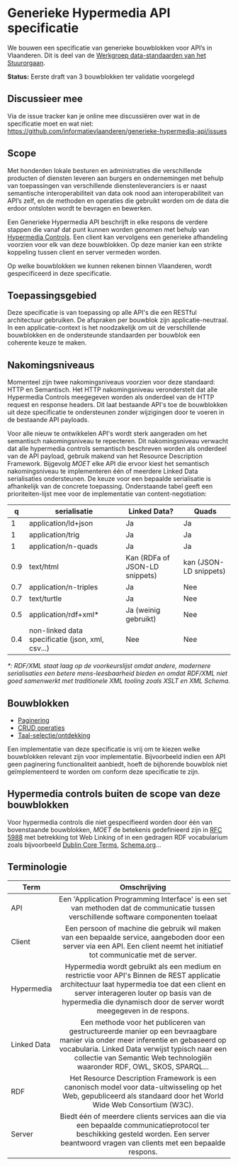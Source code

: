 # Generieke Hypermedia API specificatie

We bouwen een specificatie van generieke bouwblokken voor API’s in Vlaanderen. Dit is deel van de [Werkgroep data-standaarden van het Stuurorgaan](https://overheid.vlaanderen.be/stuurorgaan-werkgroepen).

__Status:__ Eerste draft van 3 bouwblokken ter validatie voorgelegd

## Discussieer mee

Via de issue tracker kan je online mee discussiëren over wat in de specificatie moet en wat niet: https://github.com/informatievlaanderen/generieke-hypermedia-api/issues
 
## Scope

Met honderden lokale besturen en administraties die verschillende producten of diensten leveren aan burgers en ondernemingen met behulp van toepassingen van verschillende dienstenleveranciers is er naast semantische interoperabiliteit van data ook nood aan interoperabiliteit van API’s zelf, en de methoden en operaties die gebruikt worden om de data die erdoor ontsloten wordt te bevragen en bewerken.

Een Generieke Hypermedia API beschrijft in elke respons de verdere stappen die vanaf dat punt kunnen worden genomen met behulp van [Hypermedia Controls](https://martinfowler.com/articles/richardsonMaturityModel.html#level3). Een client kan vervolgens een generieke afhandeling voorzien voor elk van deze bouwblokken. Op deze manier kan een strikte koppeling tussen client en server vermeden worden.

Op welke bouwblokken we kunnen rekenen binnen Vlaanderen, wordt gespecificeerd in deze specificatie.

## Toepassingsgebied

Deze specificatie is van toepassing op alle API's die een RESTful architectuur gebruiken. De afspraken per bouwblok zijn applicatie-neutraal. In een applicatie-context is het noodzakelijk om uit de verschillende bouwblokken en de ondersteunde standaarden per bouwblok een coherente keuze te maken.

## Nakomingsniveaus

Momenteel zijn twee nakomingsniveaus voorzien voor deze standaard: HTTP en Semantisch. Het HTTP nakomingsniveau veronderstelt dat alle Hypermedia Controls meegegeven worden als onderdeel van de HTTP request en response headers. Dit laat bestaande API's toe de bouwblokken uit deze specificatie te ondersteunen zonder wijzigingen door te voeren in de bestaande API payloads.

Voor alle nieuw te ontwikkelen API's wordt sterk aangeraden om het semantisch nakomingsniveau te repecteren. Dit nakomingsniveau verwacht dat alle hypermedia controls semantisch beschreven worden als onderdeel van de API payload, gebruik makend van het Resource Description Framework. Bijgevolg _MOET_ elke API die ervoor kiest het semantisch nakomingsniveau te implementeren één of meerdere Linked Data serialisaties ondersteunen. De keuze voor een bepaalde serialisatie is afhankelijk van de concrete toepassing. Onderstaande tabel geeft een prioriteiten-lijst mee voor de implementatie van content-negotiation:

q | serialisatie  | Linked Data? | Quads 
------------ | -------------|--------------| -----
1 | application/ld+json | Ja | Ja 
1 | application/trig | Ja | Ja
1 | application/n-quads | Ja | Ja
0.9 | text/html | Kan (RDFa of JSON-LD snippets) | kan (JSON-LD snippets) 
0.7 | application/n-triples | Ja | Nee
0.7 | text/turtle  | Ja | Nee 
0.5 | application/rdf+xml* | Ja (weinig gebruikt) | Nee
0.4 | non-linked data specificatie (json, xml, csv...) | Nee | Nee

_\*: RDF/XML staat laag op de voorkeurslijst omdat andere, modernere serialisaties een betere mens-leesbaarheid bieden en omdat RDF/XML niet goed samenwerkt met traditionele XML tooling zoals XSLT en XML Schema._

## Bouwblokken

* [Paginering](paginering.md)
* [CRUD operaties](crud-operaties.md)
* [Taal-selectie/ontdekking](taal.md)

Een implementatie van deze specificatie is vrij om te kiezen welke bouwblokken relevant zijn voor implementatie. Bijvoorbeeld indien een API geen paginering functionaliteit aanbiedt, hoeft de bijhorende bouwblok niet geïmplementeerd te worden om conform deze specificatie te zijn.

## Hypermedia controls buiten de scope van deze bouwblokken

Voor hypermedia controls die niet gespecifieerd worden door één van bovenstaande bouwblokken, _MOET_ de betekenis gedefinieerd zijn in [RFC 5988](https://tools.ietf.org/html/rfc5988) met betrekking tot Web Linking of in een gedragen RDF vocabularium zoals bijvoorbeeld [Dublin Core Terms](http://dublincore.org/documents/dcmi-terms/), [Schema.org](https://schema.org/)...

## Terminologie

| Term        | Omschrijving                                        |
| ----------- |:---------------------------------------------------:|
| API         | Een 'Application Programming Interface' is een set van methoden dat de communicatie tussen verschillende software componenten toelaat |
| Client      | Een persoon of machine die gebruik wil maken van een bepaalde service, aangeboden door een server via een API. Een client neemt het initiatief tot communicatie met de server. |
| Hypermedia  | Hypermedia wordt gebruikt als een medium en restrictie voor API's Binnen de REST applicatie architectuur laat hypermedia toe dat een client en server interageren louter op basis van de hypermedia die dynamisch door de server wordt meegegeven in de respons. |
| Linked Data | Een methode voor het publiceren van gestructureerde manier op een bevraagbare manier via onder meer inferentie en gebaseerd op vocabularia. Linked Data verwijst typisch naar een collectie van Semantic Web technologiën waaronder RDF, OWL, SKOS, SPARQL... |
| RDF         | Het Resource Description Framework is een canonisch model voor data-uitwisseling op het Web, gepubliceerd als standaard door het World Wide Web Consortium (W3C). |
| Server      | Biedt één of meerdere clients services aan die via een bepaalde communicatieprotocol ter beschikking gesteld worden. Een server beantwoord vragen van clients met een bepaalde respons. |
